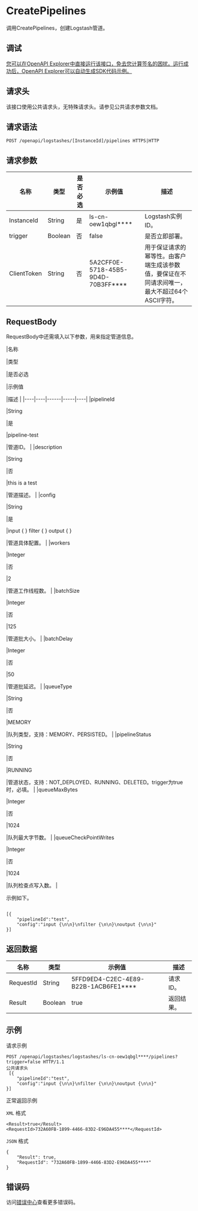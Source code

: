 # CreatePipelines

调用CreatePipelines，创建Logstash管道。

## 调试

[您可以在OpenAPI Explorer中直接运行该接口，免去您计算签名的困扰。运行成功后，OpenAPI Explorer可以自动生成SDK代码示例。](https://api.aliyun.com/#product=elasticsearch&api=CreatePipelines&type=ROA&version=2017-06-13)

## 请求头

该接口使用公共请求头，无特殊请求头。请参见公共请求参数文档。

## 请求语法

```
POST /openapi/logstashes/[InstanceId]/pipelines HTTPS|HTTP
```

## 请求参数

|名称|类型|是否必选|示例值|描述|
|--|--|----|---|--|
|InstanceId|String|是|ls-cn-oew1qbgl\*\*\*\*|Logstash实例ID。 |
|trigger|Boolean|否|false|是否立即部署。 |
|ClientToken|String|否|5A2CFF0E-5718-45B5-9D4D-70B3FF\*\*\*\*|用于保证请求的幂等性。由客户端生成该参数值，要保证在不同请求间唯一，最大不超过64个ASCII字符。 |

## RequestBody

RequestBody中还需填入以下参数，用来指定管道信息。

|名称

|类型

|是否必选

|示例值

|描述 |
|----|----|------|-----|----|
|pipelineId

|String

|是

|pipeline-test

|管道ID。 |
|description

|String

|否

|this is a test

|管道描述。 |
|config

|String

|是

|input \{ \} filter \{ \} output \{ \}

|管道具体配置。 |
|workers

|Integer

|否

|2

|管道工作线程数。 |
|batchSize

|Integer

|否

|125

|管道批大小。 |
|batchDelay

|Integer

|否

|50

|管道批延迟。 |
|queueType

|String

|否

|MEMORY

|队列类型，支持：MEMORY、PERSISTED。 |
|pipelineStatus

|String

|否

|RUNNING

|管道状态，支持：NOT\_DEPLOYED、RUNNING、DELETED。trigger为true时，必填。 |
|queueMaxBytes

|Integer

|否

|1024

|队列最大字节数。 |
|queueCheckPointWrites

|Integer

|否

|1024

|队列检查点写入数。 |

示例如下。

```

[{
    "pipelineId":"test",
    "config":"input {\n\n}\nfilter {\n\n}\noutput {\n\n}"
}]

```

## 返回数据

|名称|类型|示例值|描述|
|--|--|---|--|
|RequestId|String|5FFD9ED4-C2EC-4E89-B22B-1ACB6FE1\*\*\*\*|请求ID。 |
|Result|Boolean|true|返回结果。 |

## 示例

请求示例

```
POST /openapi/logstashes/logstashes/ls-cn-oew1qbgl****/pipelines?trigger=false HTTP/1.1
公共请求头
 [{
    "pipelineId":"test",
    "config":"input {\n\n}\nfilter {\n\n}\noutput {\n\n}"
}]
```

正常返回示例

`XML` 格式

```
<Result>true</Result>
<RequestId>732A60FB-1899-4466-83D2-E96DA455****</RequestId>
```

`JSON` 格式

```
{
	"Result": true,
	"RequestId": "732A60FB-1899-4466-83D2-E96DA455****"
}
```

## 错误码

访问[错误中心](https://error-center.aliyun.com/status/product/elasticsearch)查看更多错误码。

